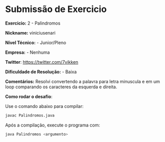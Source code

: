 # Submissão de Exercicio

**Exercicio:** 2 - Palindromos

**Nickname:** viniciusenari

**Nível Técnico:** - Junior/Pleno

**Empresa:** - Nenhuma

**Twitter**: https://twitter.com/7vikken

**Dificuldade de Resolução:** - Baixa

**Comentários:** Resolvi convertendo a palavra para letra minuscula e em um loop comparando os caracteres da esquerda e direita.

**Como rodar o desafio**: 

Use o comando abaixo para compilar:
```bash
javac Palindromos.java
```

Após a compilação, execute o programa com:
```bash
java Palindromos <argumento>
```